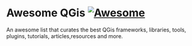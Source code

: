 # Awesome QGis [![Awesome](https://cdn.rawgit.com/sindresorhus/awesome/d7305f38d29fed78fa85652e3a63e154dd8e8829/media/badge.svg)](https://github.com/sindresorhus/awesome)
An awesome list that curates the best QGis frameworks, libraries, tools, plugins, tutorials, articles,resources and more.
